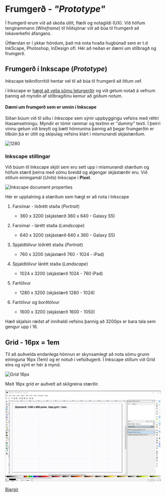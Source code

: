 # Frumgerð - _"Prototype"_

Í frumgerð erum við að skoða útlit, flæði og notagildi (UX). Við höfum tengirammann (_Wireframe_) til hliðsjónar við að búa til frumgerð að lokaverkefni áfangans.

Útfærslan er í ykkar höndum, það má nota hvaða hugbúnað sem er t.d InkScape, Photoshop, InDesign ofl. Hér að neðan er dæmi um stílbragð og frumgerð.

## Frumgerð í Inkscape (_Prototype_)

Inkscape teikniforritið hentar vel til að búa til frumgerð að litlum vef. 

í Inkscape er [hægt að velja sömu leturgerðir](Hvernig%20á%20að%20setja%20Google%20leturgerð%20í%20tölvuna%20mína.pdf) og við getum notað á vefnum þannig að myndin af stílbragðinu kemur að góðum notum.

#### Dæmi um frumgerð sem er unnin í Inkscape

Síðan búum við til síðu í _Inkscape_ sem sýnir uppbyggingu vefsins með réttri litasamsetningu. Myndir er tómir rammar og textinn er "_dummy_" texti. Í þeirri vinnu getum við breytt og bætt hönnunina þannig að þegar frumgerðin er tilbúin þá er útlit og skipulag vefsins klárt í mismunandi skjástærðum. 

![1280](svg/prototype1280x3200-OUT.svg)

### Inkscape stillingar

Við búum til Inkscape skjöl sem eru sett upp í mismunandi stærðum og höfum stærð þeirra með sömu breidd og algengar skjástærðir eru. Við stillum einingamál (_Units_) Inkscape í **Pixel**.

![Inkscape document properties](images/document-properties.jpg)

Hér er upptalning á stærðum sem hægt er að nota í Inkscape

1. Farsímar - lóðrétt staða (_Portrait_)
   * 360 x 3200 (skjástærð 360 x 640 - Galaxy S5) 

2. Farsímar - lárétt staða (_Landscape_)
   * 640 x 3200 (skjástærð 640 x 360 - Galaxy S5) 

3. Spjaldtölvur lóðrétt staða (_Portrait_)
   * 760 x 3200 (skjástærð 760 - 1024 - iPad) 

4. Spjaldtölvur lárétt staða (_Landscape_)
   * 1024 x 3200 (skjástærð 1024 - 760 iPad) 

5. Fartölvur 
   * 1280 x 3200 (skjástærð 1280 - 1024) 

6. Fartölvur og borðtölvur
   * 1600 x 3200 (skjástærð 1600 - 1050) 

Hæð skjalsin ræðst af innihaldi vefsins þannig að 3200px er bara tala sem gengur upp í 16.

## Grid - 16px = 1em

Til að auðvelda endanlega hönnun er skynsamlegt að nota sömu grunn eininguna 16px (1em) og er notuð í vefsíðugerð. Í Inkscape stillum við Grid eins og sýnt er hér á mynd.

![Grid 16px](images/grids-16px.jpg)

Með 16px grid er auðvelt að skilgreina stærðir.

![Grid 16px](images/Skjámynd1280x800.jpg)

[Bjargir](https://github.com/vefhonnun/21V/wiki/Bjargir#skipulagning-og-h%C3%B6nnun)


